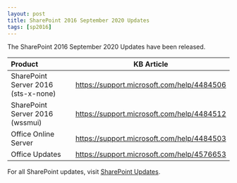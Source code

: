 ```yaml
---
layout: post
title: SharePoint 2016 September 2020 Updates
tags: [sp2016]
---
```


The SharePoint 2016 September 2020 Updates have been released.

|Product | KB Article |
|:--- |--- |
|SharePoint Server 2016 (sts-x-none) | <https://support.microsoft.com/help/4484506> |
|SharePoint Server 2016 (wssmui) | <https://support.microsoft.com/help/4484512> |
|Office Online Server | <https://support.microsoft.com/help/4484503> |
|Office Updates | <https://support.microsoft.com/help/4576653> |

For all SharePoint updates, visit [SharePoint Updates](https://sharepointupdates.com).